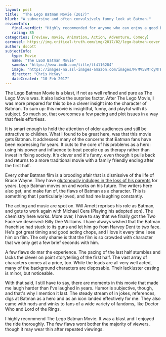 ```yaml
---
layout: post
title:  "The Lego Batman Movie (2017)"
blurb: "A subversive and often convulsively funny look at Batman."
reviewInfo:
   final-verdict: "Highly recommended for anyone who can enjoy a good Batman parody, or those young enough to simply enjoy the adventure."
   rating: 85
categories: [review, movie, Animation, Action, Adventure, Comedy]
carousel: https://img.critical-truth.com/img/2017/02/lego-batman-cover.jpg
author: dscott
subjectInfo:
   type: Movie
   name: "The LEGO Batman Movie"
   sameAs: "https://www.imdb.com/title/tt4116284"
   image: "https://images-na.ssl-images-amazon.com/images/M/MV5BMTcyNTEyOTY0M15BMl5BanBnXkFtZTgwOTAyNzU3MDI@._V1_SX300.jpg"
   director: "Chris McKay"
   dateCreated: "10 Feb 2017"
---
```


The Lego Batman Movie is a blast, if not as well refined and pure as The Lego Movie was. It also lacks the surprise factor. After The Lego Movie, I was more prepared for this to be a clever insight into the character of Batman. To sum  up: this movie is insightful, funny, and playful with its subject. So much so, that overcomes a few pacing and plot issues in a way that feels effortless.

It is smart enough to hold the attention of older audiences and still be attractive to children. What I found to be great here, was that this movie gets Batman. It addressed many of the concerns that Batman fans have been expressing for years. It cuts to the core of his problems as a hero: using his power and influence to beat people up as therapy rather than invest in fixing society. It's clever and it's funny, even though it pulls back and returns to a more traditional movie with a family friendly ending after the first half.

Every other Batman film is a brooding afair that is dismissive of the life of Bruce Wayne. They have [glutonously indulges in the loss of his parents](https://www.joeydevilla.com/wordpress/wp-content/uploads/2006/10/batman-my-parents-are-dead.gif) for years. Lego Batman moves on and works on his future. The writers here also get, and make fun of, the flaws of Batman as a character. This is something that I particularly loved, and had me laughing constantly.

The acting and music are spot on. Will Arnett reprises his role as Batman, and gets to work again with Michael Cera (Playing his adopted son). The chemistry here works. More over, I have to say that we finally got the Two Face we deserved: Billy Dee Williams. I have always wished that the Batman franchise had stuck to its guns and let him go from Harvey Dent to two face. He's got great timing and good acting chops, and I love it every time I see him on film. The only shame is that the film is so crowded with character that we only get a few brief seconds with him.

A few flaws do mar the experience. The pacing of the last half stumbles and lacks the clever on point storytelling of the first half. The vast array of characters comes at a price, too. While the leads are all very well acted, many of the background characters are disposable. Their lackluster casting is minor, but noticeable.

With that said, I still have to say, there are moments in this movie that made me laugh harder than I've laughed in years. Humor is subjective, though, and that's why I mention it last. The steady stream of in jokes, references, digs at Batman as a hero and as an icon landed effectively for me. They also came with nods and winks to fans of a wide variety of fandoms, like Doctor Who and Lord of the Rings.

I highly recommend The Lego Batman Movie. It was a blast and I enjoyed the ride thoroughly. The few flaws wont bother the majority of viewers, though it may wear thin after repeated viewings.